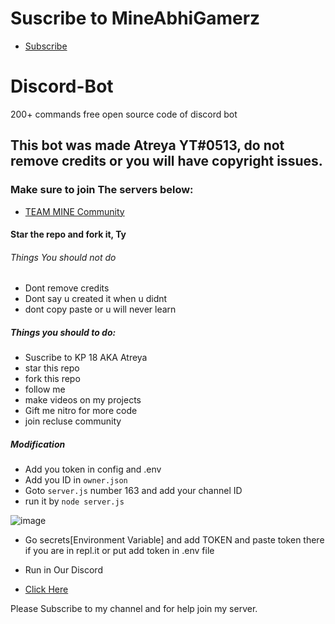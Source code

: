 # Suscribe to MineAbhiGamerz 
- [Subscribe](https://youtube.com/@mineabhigamerz?si=Ecx7D5MytzNBUclg)
# Discord-Bot
200+ commands free open source code of discord bot

## This bot was made Atreya YT#0513, do not remove credits or you will have copyright issues.
### Make sure to join The servers below:
- [TEAM MINE Community](https://discord.gg/fZQUcabh6b)

#### Star the repo and fork it, Ty
###### Things You should not do
- Dont remove credits
- Dont say u created it when u didnt
- dont copy paste or u will never learn
##### Things you should to do:
- Suscribe to  KP 18 AKA Atreya
- star this repo
- fork this repo
- follow me
- make videos on my projects
- Gift me nitro for more code
- join recluse community


##### Modification 
- Add you token in config and .env
- Add you ID in `owner.json`
- Goto `server.js` number 163 and add your channel ID
- run it by `node server.js` 


![image](https://cdn.discordapp.com/attachments/1275433299963150366/1318787830251655250/standard_6.gif?ex=67741320&is=6772c1a0&hm=2d081194c3b76ee0b9d1f9bb7a63cca1fc539b71e520004b4e07dbc2e3885f82&)
- Go secrets[Environment Variable] and add TOKEN and paste token there if you are in repl.it or put  add token in .env file

- Run in Our Discord
- [Click Here](https://discord.gg/fZQUcabh6b)


Please Subscribe to my channel and for help join my server.
